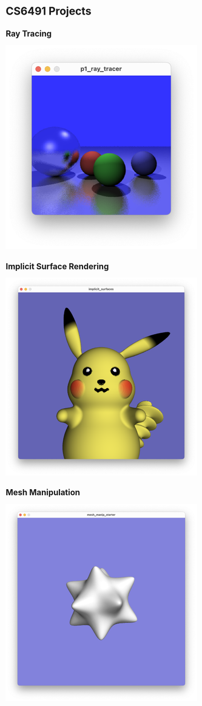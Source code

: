 # CS6491 Projects

## Ray Tracing
![Ray Tracing](https://github.com/li3zhen1/CS6491/blob/main/RayTracing.png)


## Implicit Surface Rendering
![Implicit_Surface](https://github.com/li3zhen1/CS6491/blob/1d2b74ccf67d159e81354e1a75c571e68aad7c9b/implicit_surfaces/freaky_pikachu_220.png)

## Mesh Manipulation
![Mesh Manipulation](https://github.com/li3zhen1/CS6491/blob/main/MeshManipulation.png)
